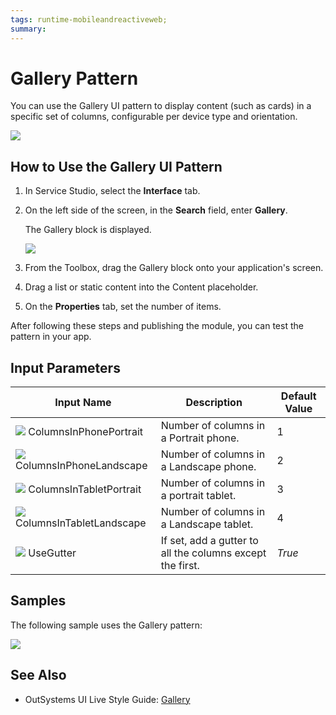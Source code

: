 ```yaml
---
tags: runtime-mobileandreactiveweb;  
summary: 
---
```


# Gallery Pattern

You can use the Gallery UI pattern to display content (such as cards) in a specific set of columns, configurable per device type and orientation. 


![](images/Gallery_preview.png)

## How to Use the Gallery UI Pattern
1. In Service Studio, select the **Interface** tab.

1. On the left side of the screen, in the **Search** field, enter **Gallery**. 
    
    The Gallery block is displayed. 

     ![](<images/gallery-image-1.png>)

1. From the Toolbox, drag the Gallery block onto your application's screen. 

1.  Drag a list or static content into the Content placeholder.

1. On the **Properties** tab, set the number of items.

After following these steps and publishing the module, you can test the pattern in your app.

## Input Parameters

**Input Name** |  **Description** |  **Default Value**  
---|---|---  
![](images/input.png) ColumnsInPhonePortrait  |  Number of columns in a Portrait phone.  |  1  
![](images/input.png) ColumnsInPhoneLandscape  |  Number of columns in a Landscape phone.  |  2  
![](images/input.png) ColumnsInTabletPortrait  |  Number of columns in a portrait tablet.  |  3  
![](images/input.png) ColumnsInTabletLandscape  |  Number of columns in a Landscape tablet.  |  4  
![](images/input.png) UseGutter  |  If set, add a gutter to all the columns except the first.  |  _True_  
  


## Samples

The following sample uses the Gallery pattern:

![](images/Gallery-Sample-1.PNG)

## See Also

* OutSystems UI Live Style Guide: [Gallery](https://outsystemsui.outsystems.com/WebStyleGuidePreview/Gallery.aspx)


